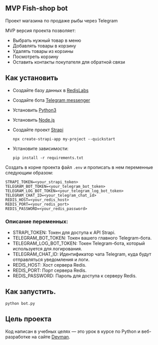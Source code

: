 ## MVP Fish-shop bot

Проект магазина по продаже рыбы через Telegram

MVP версия проекта позволяет:
- Выбрать нужный товар в меню
- Добавлять товары в корзину
- Удалять товары из корзины
- Посмотреть корзину
- Оставить контакты покупателя для обратной связи



## Как установить

- Создайте базу данных в [RedisLabs](https://redislabs.com/)
- Создайте бота [Telegram messenger](https://web.telegram.org/#/login)

- Установить [Python3](https://www.python.org/downloads/)
- Установить [Node.js](https://nodejs.org/en)
- Создайте проект [Strapi](https://docs.strapi.io/user-docs/intro)
  ```
  npx create-strapi-app my-project --quickstart
  ```
- Установите зависимости:
    ```
    pip install -r requirements.txt
    ```

Создать в корне проекта файл `.env` и прописать в нем переменные следующим образом:

```
STRAPI_TOKEN=<your_strapi_token>
TELEGRAM_BOT_TOKEN=<your_telegram_bot_token>
TELEGRAM_LOG_BOT_TOKEN=<your_telegram_log_bot_token>
TELEGRAM_CHAT_ID=<your_telegram_chat_id>
REDIS_HOST=<your_redis_host>
REDIS_PORT=<your_redis_port>
REDIS_PASSWORD=<your_redis_password>
```

### Описание переменных:
- STRAPI_TOKEN: Токен для доступа к API Strapi.
- TELEGRAM_BOT_TOKEN: Токен вашего главного Telegram-бота.
- TELEGRAM_LOG_BOT_TOKEN: Токен Telegram-бота, который используется для логирования.
- TELEGRAM_CHAT_ID: Идентификатор чата Telegram, куда будут отправляться уведомления и логи.
- REDIS_HOST: Хост сервера Redis.
- REDIS_PORT: Порт сервера Redis.
- REDIS_PASSWORD: Пароль для доступа к серверу Redis.


## Как запустить.
```
python bot.py
```




## Цель проекта
Код написан в учебных целях — это урок в курсе по Python и веб-разработке на сайте [Devman](https://dvmn.org/modules/chat-bots/lesson/fish-shop/).